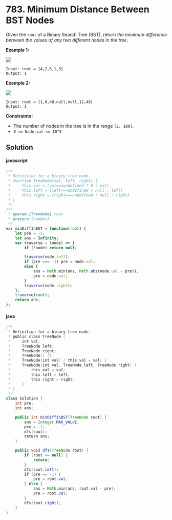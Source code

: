 # 783. Minimum Distance Between BST Nodes

Given the `root` of a Binary Search Tree (BST), return *the minimum difference between the values of any two different nodes in the tree*.

**Example 1:**

![](https://assets.leetcode.com/uploads/2021/02/05/bst1.jpg)

```text
Input: root = [4,2,6,1,3]
Output: 1
```

**Example 2:**

![](https://assets.leetcode.com/uploads/2021/02/05/bst2.jpg)

```text
Input: root = [1,0,48,null,null,12,49]
Output: 1
```

**Constraints:**

* The number of nodes in the tree is in the range `[2, 100]`.
* `0 <= Node.val <= 10^5`

## Solution

#### javascript

```js
/**
 * Definition for a binary tree node.
 * function TreeNode(val, left, right) {
 *     this.val = (val===undefined ? 0 : val)
 *     this.left = (left===undefined ? null : left)
 *     this.right = (right===undefined ? null : right)
 * }
 */
/**
 * @param {TreeNode} root
 * @return {number}
 */
var minDiffInBST = function(root) {
    let pre = -1;
    let ans = Infinity;
    var traverse = (node) => {
        if (!node) return null;

        traverse(node.left);
        if (pre === -1) pre = node.val;
        else {
            ans = Math.min(ans, Math.abs(node.val - pre));
            pre = node.val;
        }
        traverse(node.right);
    };
    traverse(root);
    return ans;
};
```

#### java

```java
/**
 * Definition for a binary tree node.
 * public class TreeNode {
 *     int val;
 *     TreeNode left;
 *     TreeNode right;
 *     TreeNode() {}
 *     TreeNode(int val) { this.val = val; }
 *     TreeNode(int val, TreeNode left, TreeNode right) {
 *         this.val = val;
 *         this.left = left;
 *         this.right = right;
 *     }
 * }
 */
class Solution {
    int pre;
    int ans;

    public int minDiffInBST(TreeNode root) {
        ans = Integer.MAX_VALUE;
        pre = -1;
        dfs(root);
        return ans;
    }

    public void dfs(TreeNode root) {
        if (root == null) {
            return;
        }
        dfs(root.left);
        if (pre == -1) {
            pre = root.val;
        } else {
            ans = Math.min(ans, root.val - pre);
            pre = root.val;
        }
        dfs(root.right);
    }
}
```


